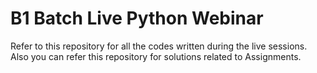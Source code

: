 # B1 Batch Live Python Webinar

Refer to this repository for all the codes written during the live sessions.
Also you can refer this repository for solutions related to Assignments.